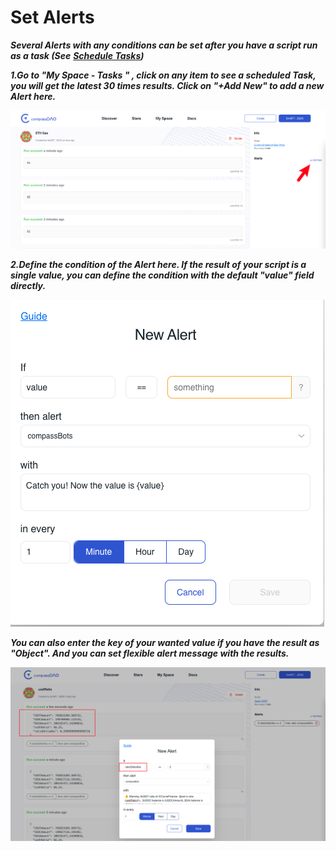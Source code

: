 # Set Alerts

_**Several Alerts with any conditions can be set after you have a script run as a task (See**_ [_**Schedule Tasks**_](schedule-tasks.md)_**)**_

_**1.Go to "My Space - Tasks "  , click on any item to see a scheduled Task, you will get the latest 30 times results. Click on "+Add New" to add a new Alert here.**_

![](../../../.gitbook/assets/image.png)

_**2.Define the condition of the Alert here. If the result of your script is a single value, you can define the condition with the default "value" field directly.**_ &#x20;

![](<../../../.gitbook/assets/image (4).png>)

_**You can also enter the key of your wanted value if you have the result as "Object". And you can set flexible alert message with the results.**_

![](<../../../.gitbook/assets/image (1).png>)

